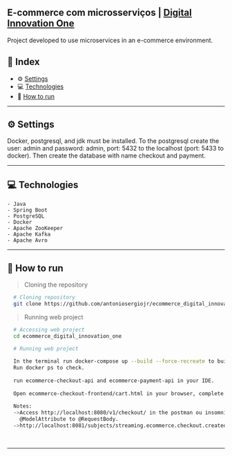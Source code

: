 ## E-commerce com microsserviços | [Digital Innovation One](https://digitalinnovation.one/)

Project developed to use microservices in an e-commerce environment.

## 📌 Index
- ⚙ [Settings](#-settings)
- 💻 [Technologies](#-technologies)
- 🚀 [How to run](#-how-to-run)
---

## ⚙ Settings
  Docker, postgresql, and jdk must be installed.
  To the postgresql create the user: admin and password: admin, port: 5432 to the localhost (port: 5433 to docker).
  Then create the database with name checkout and payment.
  
---

## 💻 Technologies
    - Java
    - Spring Boot
    - PostgreSQL
	- Docker
	- Apache ZooKeeper
	- Apache Kafka
	- Apache Avro
---

## 🚀 How to run

  > Cloning the repository
  ```bash
    # Cloning repository
    git clone https://github.com/antoniosergiojr/ecommerce_digital_innovation_one.git
  ```

  > Running web project
  ```bash
    # Accessing web project
    cd ecommerce_digital_innovation_one

    # Running web project	
	
	In the terminal run docker-compose up --build --force-recreate to build and docker-compose down to destroy.
	Run docker ps to check.
	
    run ecommerce-checkout-api and ecommerce-payment-api in your IDE. 
    
	Open ecommerce-checkout-frontend/cart.html in your browser, complete the fields and click buy.
	
	Notes:
	->Access http://localhost:8080/v1/checkout/ in the postman ou insomnia to make a request (POST) in JSON format. To this alter in the class CheckoutResource
	  @ModelAttribute to @RequestBody.
	->http://localhost:8081/subjects/streaming.ecommerce.checkout.created-value/versions/latest
	
    
  ```
---